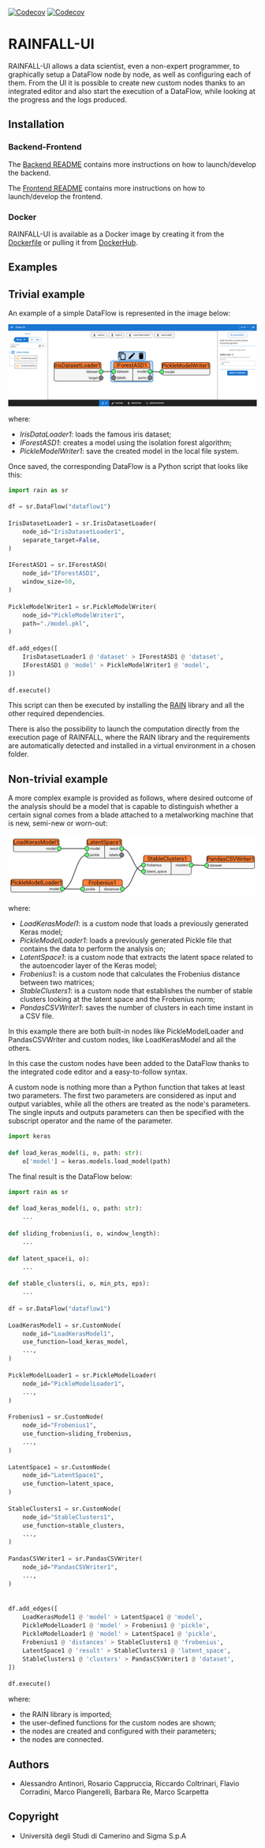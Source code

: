 [![Codecov](https://img.shields.io/codecov/c/github/SIMPLE-DVS/rainfall?flag=backend&label=BACKEND%20COVERAGE&style=for-the-badge)](https://app.codecov.io/gh/SIMPLE-DVS/rainfall/tree/master/simple-backend)
[![Codecov](https://img.shields.io/codecov/c/github/SIMPLE-DVS/rainfall?flag=frontend&label=FRONTEND%20COVERAGE&style=for-the-badge)](https://app.codecov.io/gh/SIMPLE-DVS/rainfall/tree/master/simple-ui)

# RAINFALL-UI

RAINFALL-UI allows a data scientist, even a non-expert programmer, to graphically setup a DataFlow node by node, as well as configuring each of them. From the UI it is possible to create new custom nodes thanks to an integrated editor and also start the execution of a DataFlow, while looking at the progress and the logs produced.

## Installation

### Backend-Frontend

The [Backend README](simple-backend/README.rst) contains more instructions on how to launch/develop the backend.

The [Frontend README](simple-ui/README.md) contains more instructions on how to launch/develop the frontend.

### Docker

RAINFALL-UI is available as a Docker image by creating it from the [Dockerfile](Dockerfile) or pulling it from [DockerHub](https://hub.docker.com/repository/docker/dragonalex98/rainfall).

## Examples

## Trivial example

An example of a simple DataFlow is represented in the image below:

<img src="images/trivial.png" />

where:

- _IrisDataLoader1_: loads the famous iris dataset;
- _IForestASD1_: creates a model using the isolation forest algorithm;
- _PickleModelWriter1_: save the created model in the local file system.

Once saved, the corresponding DataFlow is a Python script that looks like this:

```python
import rain as sr

df = sr.DataFlow("dataflow1")

IrisDatasetLoader1 = sr.IrisDatasetLoader(
    node_id="IrisDatasetLoader1",
    separate_target=False,
)

IForestASD1 = sr.IForestASD(
    node_id="IForestASD1",
    window_size=50,
)

PickleModelWriter1 = sr.PickleModelWriter(
    node_id="PickleModelWriter1",
    path="./model.pkl",
)

df.add_edges([
    IrisDatasetLoader1 @ 'dataset' > IForestASD1 @ 'dataset',
    IForestASD1 @ 'model' > PickleModelWriter1 @ 'model',
])

df.execute()
```

This script can then be executed by installing the [RAIN](https://github.com/SIMPLE-DVS/rain) library and all the other required dependencies.

There is also the possibility to launch the computation directly from the execution page of RAINFALL, where the RAIN library and the requirements are automatically detected and installed in a virtual environment in a chosen folder.

## Non-trivial example

A more complex example is provided as follows, where desired outcome of the analysis should be a model that is capable to distinguish whether a certain signal comes from a blade attached to a metalworking machine that is new, semi-new or worn-out:

<img src="images/custom.png" />

where:

- _LoadKerasModel1_: is a custom node that loads a previously generated Keras model;
- _PickleModelLoader1_: loads a previously generated Pickle file that contains the data to perform the analysis on;
- _LatentSpace1_: is a custom node that extracts the latent space related to the autoencoder layer of the Keras model;
- _Frobenius1_: is a custom node that calculates the Frobenius distance between two matrices;
- _StableClusters1_: is a custom node that establishes the number of stable clusters looking at the latent space and the Frobenius norm;
- _PandasCSVWriter1_: saves the number of clusters in each time instant in a CSV file.

In this example there are both built-in nodes like PickleModelLoader and PandasCSVWriter and custom nodes, like LoadKerasModel and all the others.

In this case the custom nodes have been added to the DataFlow thanks to the integrated code editor and a easy-to-follow syntax.

A custom node is nothing more than a Python function that takes at least two parameters. The first two parameters are considered as input and output variables, while all the others are treated as the node's parameters. The single inputs and outputs parameters can then be specified with the subscript operator and the name of the parameter.

```python
import keras

def load_keras_model(i, o, path: str):
    o['model'] = keras.models.load_model(path)
```

The final result is the DataFlow below:

```python
import rain as sr

def load_keras_model(i, o, path: str):
    ...

def sliding_frobenius(i, o, window_length):
    ...

def latent_space(i, o):
    ...

def stable_clusters(i, o, min_pts, eps):
    ...

df = sr.DataFlow("dataflow1")

LoadKerasModel1 = sr.CustomNode(
    node_id="LoadKerasModel1",
    use_function=load_keras_model,
    ...,
)

PickleModelLoader1 = sr.PickleModelLoader(
    node_id="PickleModelLoader1",
    ...,
)

Frobenius1 = sr.CustomNode(
    node_id="Frobenius1",
    use_function=sliding_frobenius,
    ...,
)

LatentSpace1 = sr.CustomNode(
    node_id="LatentSpace1",
    use_function=latent_space,
)

StableClusters1 = sr.CustomNode(
    node_id="StableClusters1",
    use_function=stable_clusters,
    ...,
)

PandasCSVWriter1 = sr.PandasCSVWriter(
    node_id="PandasCSVWriter1",
    ...,
)


df.add_edges([
    LoadKerasModel1 @ 'model' > LatentSpace1 @ 'model',
    PickleModelLoader1 @ 'model' > Frobenius1 @ 'pickle',
    PickleModelLoader1 @ 'model' > LatentSpace1 @ 'pickle',
    Frobenius1 @ 'distances' > StableClusters1 @ 'frobenius',
    LatentSpace1 @ 'result' > StableClusters1 @ 'latent_space',
    StableClusters1 @ 'clusters' > PandasCSVWriter1 @ 'dataset',
])

df.execute()
```

where:

- the RAIN library is imported;
- the user-defined functions for the custom nodes are shown;
- the nodes are created and configured with their parameters;
- the nodes are connected.

## Authors
- Alessandro Antinori, Rosario Cappruccia, Riccardo Coltrinari, Flavio Corradini, Marco Piangerelli, Barbara Re, Marco Scarpetta

## Copyright
- Università degli Studi di Camerino and Sigma S.p.A
